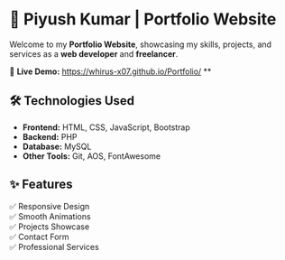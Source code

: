 # 🚀 Piyush Kumar | Portfolio Website

Welcome to my **Portfolio Website**, showcasing my skills, projects, and services as a **web developer** and **freelancer**.  

🔗 **Live Demo:**   https://whirus-x07.github.io/Portfolio/ **

## 🛠️ Technologies Used  
- **Frontend:** HTML, CSS, JavaScript, Bootstrap  
- **Backend:** PHP  
- **Database:** MySQL  
- **Other Tools:** Git, AOS, FontAwesome  

## ✨ Features  
✅ Responsive Design  
✅ Smooth Animations  
✅ Projects Showcase  
✅ Contact Form  
✅ Professional Services  







 
